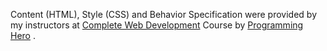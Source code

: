 Content (HTML), Style (CSS) and Behavior Specification were provided by my instructors at [Complete Web Development](https://web.programming-hero.com/) Course by [Programming Hero](https://www.programming-hero.com/) .